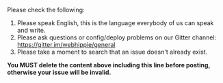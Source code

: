 Please check the following:

1. Please speak English, this is the language everybody of us can speak and write.
2. Please ask questions or config/deploy problems on our Gitter channel: https://gitter.im/webhippie/general
3. Please take a moment to search that an issue doesn't already exist.

**You MUST delete the content above including this line before posting, otherwise your issue will be invalid.**
